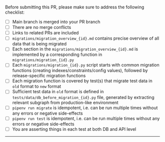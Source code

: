Before submitting this PR, please make sure to address the following checklist:

- [ ] Main branch is merged into your PR branch
- [ ] There are no merge conflicts
- [ ] Links to related PRs are included
- [ ] `migrations/migration_overview_{id}.md` contains precise overview of all data that is being migrated 
- [ ] Each section in the `migrations/migration_overview_{id}.md` is implemented by a corresponding function in `migrations/migration_{id}.py`
- [ ] Each `migrations/migration_{id}.py` script starts with common migration functions (creating indexes/constraints/config values), followed by release-specific migration functions
- [ ] Each migration function is covered by test(s) that migrate test data in `old` format to `new` format 
- [ ] Sufficient test data in `old` format is defined in `tests/data/db_before_migration_{id}.py` file, generated by extracting relevant subgraph from production-like environment
- [ ] `pipenv run migrate` is idempotent, i.e. can be run multiple times without any errors or negative side-effects
- [ ] `pipenv run test` is idempotent, i.e. can be run multiple times without any errors or negative side-effects
- [ ] You are asserting things in each test at both DB and API level

---
